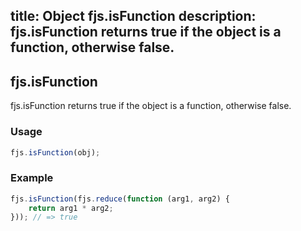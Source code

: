 title: Object fjs.isFunction
description: fjs.isFunction returns true if the object is a function, otherwise false.
---

## fjs.isFunction

fjs.isFunction returns true if the object is a function, otherwise false.

### Usage

```js
fjs.isFunction(obj);
```

### Example

```js
fjs.isFunction(fjs.reduce(function (arg1, arg2) {
    return arg1 * arg2;
})); // => true
```
